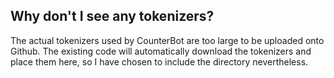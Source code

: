 ## Why don't I see any tokenizers?
The actual tokenizers used by CounterBot are too large to be uploaded onto Github. The existing code will automatically download the tokenizers and place them here, so I have chosen to include the directory nevertheless.
